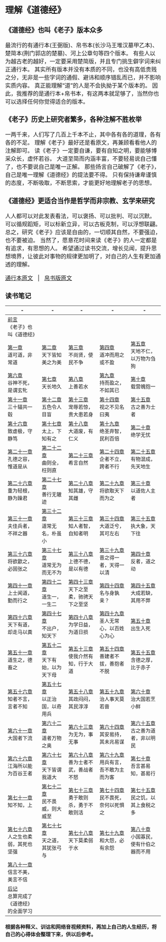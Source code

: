 # 理解《道德经》
<font size="4">

### 《道德经》也叫《老子》版本众多

最流行的有通行本(王弼版)、帛书本(长沙马王堆汉墓甲乙本)、楚简本(荆门郭店的楚墓)、河上公章句等四个版本。
有些人以为越古老的越好，一定要采用楚简版，并且专门挑生僻字词来纠正通行本。
其实所有版本并没有本质的不同，也没有高低贵贱之分，无非是一些字词的通假、避讳和顺序错乱而已，并不影响实质内容。
真正能理解“道”的人是不会执拗于某个版本的。
因此，我推荐的是通行本+帛书本，有这两本就足够了，当然你也可以选择任何你觉得适合的版本。  
    
### 《老子》历史上研究者繁多，各种注解不胜枚举
一两千来，人们写了几百上千本不止，其中各有各的道理，各有各的不足。
理解《老子》最好还是看原文，再兼顾看看他人的注解即可。
读《老子》一定要自谦，要有自知之明，要能够博采众长，虚怀若谷。
大道至简而内涵丰富，不要轻易说自己懂了，也不要说自己是唯一正解。
那些扬言自己破解了《老子》，自己是唯一理解《道德经》的提法要不得。
只有保持谦卑谨慎的态度，不断吸取，不断思索，才能更好地理解老子的思想。  
    
    
### 《道德经》更适合当作是哲学而非宗教、玄学来研究
人人都可以对此发表看法，可以褒扬、可以批判、可以沉默。
可以循规蹈矩，可以标新立异，可以古板克制，可以浮想联翩。
总之，研究《老子》应该是自由的，一切顺其自然，不要强迫，也不要被迫。
当然了，愿意花时间来读《老子》的人一定都是有追求，有思想的人。
希望通过读书交流，增长见闻，提升思想境界，让彼此对事物的规律更加明了，对自己的人生有更加通透的理解。  


 [通行本原文](./tongxingben.md)   &nbsp;  | &nbsp;  [帛书版原文](./boshu.md)

</font>

## 读书笔记


|    -   |   -   |    -   |    -   |  -    |
|  ----  | ----  |  ----  |  ----  | ----  |
| [前言](./notes/preface.md)  <br>《老子》也叫《道德经》 |   |     |   |  | 
| [第一章](./notes/1.md) <br>道可道，非常道  |  [第二章](./notes/2.md) <br>天下皆知美之为美 |    [第三章](./notes/3.md) <br>不尚贤，使民不争 |  [第四章](./notes/4.md)  <br>道冲而用之或不盈 | [第五章](./notes/5.md)  <br>天地不仁，以万物为刍狗| 
| [第六章](./notes/6.md) <br>谷神不死，是谓玄牝  |  [第七章](./notes/7.md)  <br>天长地久|    [第八章](./notes/8.md) <br>上善若水 |  [第九章](./notes/9.md) <br>持而盈之，不如其已 | [第十章](./notes/10.md)  <br>载营魄抱一| 
| [第十一章](./notes/11.md) <br>三十辐共一毂  |  [第十二章](./notes/12.md) <br>五色令人目盲 |    [第十三章](./notes/13.md) <br>宠辱若惊，贵大患若身 |  [第十四章](./notes/14.md) <br>视之不见名曰夷 | [第十五章](./notes/15.md) <br>古之善为士者 | 
| [第十六章](./notes/16.md) <br>致虚极，守静笃  |  [第十七章](./notes/17.md) <br>太上，下知有之 |    [第十八章](./notes/17.md) <br>大道废，有仁义 |  [第十九章](./notes/19.md) <br>绝圣弃智，民利百倍 | [第二十章](./notes/20.md)  <br>绝学无忧| 
| [第二十一章](./notes/21.md) <br>孔德之容，惟道是从  |  [第二十二章](./notes/22.md) <br>曲则全，枉则直 |    [第二十三章](./notes/23.md) <br>希言自然 |  [第二十四章](./notes/24.md) <br>企者不立，跨者不行 | [第二十五章](./notes/25.md)  <br>有物混成，先天地生| 
| [第二十六章](./notes/26.md) <br>重为轻根，静为躁君  |  [第二十七章](./notes/27.md) <br>善行无辙迹 |    [第二十八章](./notes/28.md)  <br>知其雄，守其雌|  [第二十九章](./notes/29.md) <br>将欲取天下而为之 | [第三十章](./notes/30.md) <br>以道佐人主者 | 
| [第三十一章](./notes/31.md)<br>夫佳兵者，不祥之器   |  [第三十二章](./notes/32.md) <br>道常无名，朴虽小 |    [第三十三章](./notes/33.md) <br>知人者智，自知者明 |  [第三十四章](./notes/34.md) <br>大道泛兮，其可左右 | [第三十五章](./notes/35.md) <br>执大象，天下往 | 
| [第三十六章](./notes/36.md)  <br>将欲歙之，必固张之 |  [第三十七章](./notes/37.md) <br>道常无为而无不为 |    [第三十八章](./notes/38.md) <br>上德不德，是以有德 |  [第三十九章](./notes/39.md) <br>昔之得一者，天得一以清 | [第四十章](./notes/40.md)  <br>反者，道之动| 
| [第四十一章](./notes/41.md)  <br>上士闻道，勤而行之  |  [第四十二章](./notes/42.md)<br>道生一，一生二  |    [第四十三章](./notes/43.md) <br>天下之至柔，驰骋天下之至坚 |  [第四十四章](./notes/44.md) <br>名与身孰亲？ | [第四十五章](./notes/45.md) <br> 大成若缺，其用不弊| 
| [第四十六章](./notes/46.md) <br>天下有道，却走马以粪  |  [第四十七章](./notes/47.md)<br>不出户，知天下  |    [第四十八章](./notes/48.md) <br>为学日益，为道日损 |  [第四十九章](./notes/49.md) <br>圣人无常心，以百姓心为心 | [第五十章](./notes/50.md)  <br>出生入死| 
| [第五十一章](./notes/51.md)  <br>道生之，德畜之 |  [第五十二章](./notes/52.md) <br>天下有始，以为天下母 |    [第五十三章](./notes/53.md) <br>使我介然有知，行于大道 |  [第五十四章](./notes/54.md) <br>善建者不拔，善抱者不脱 | [第五十五章](./notes/55.md) <br>含德之厚，比于赤子| 
| [第五十六章](./notes/56.md) <br>知者不言，言者不知  |  [第五十七章](./notes/57.md)<br>以正治国，以奇用兵  |    [第五十八章](./notes/58.md) <br>其政闷闷，其民淳淳 |  [第五十九章](./notes/59.md) <br>治人事天莫若啬 | [第六十章](./notes/60.md) <br>治大国若烹小鲜 | 
| [第六十一章](./notes/61.md) <br>大国者下流  |  [第六十二章](./notes/62.md) <br>道者万物之奥 |    [第六十三章](./notes/63.md) <br>为无为，事无事 |  [第六十四章](./notes/64.md) <br>其安易持，其未兆易谋 | [第六十五章](./notes/65.md) <br>古之善为道者，非以明民 | 
| [第六十六章](./notes/66.md) <br>江海所以能为百谷王者  |  [第六十七章](./notes/67.md) <br>天下皆谓我道大 |    [第六十八章](./notes/68.md) <br>善为士者不武，善战者不怒 |  [第六十九章](./notes/69.md) <br>用兵有言，吾不敢为主而为客 | [第七十章](./notes/70.md) <br>吾言甚易知，甚易行 | 
| [第七十一章](./notes/71.md)  <br>知不知，上 |  [第七十二章](./notes/72.md) <br>民不畏威，则大威至 |    [第七十三章](./notes/73.md)<br>勇于敢则杀，勇于不敢则活  |  [第七十四章](./notes/74.md)<br>民不畏死，奈何以死惧之  | [第七十五章](./notes/75.md) <br>民之饥，以其上食税之多 | 
| [第七十六章](./notes/76.md)  <br>人之生也柔弱，其死也坚强 |  [第七十七章](./notes/77.md) <br>天之道，其犹张弓与 |    [第七十八章](./notes/78.md)  <br>天下莫柔弱于水|  [第七十九章](./notes/79.md) <br>和大怨，必有余怨 | [第八十章](./notes/81.md)  <br>小国寡民，使有什伯之器而不用| 
| [第八十一章](./notes/81.md)  <br>信言不美，美言不信 |  |     |   |  | 
| [后记](./notes/postscript.md) <br>总算完成了《道德经》的全面学习| |     |   |  | 

### 根据各种释义、训诂和网络音视频资料，再加上自己的人生经历，将自己的心得体会整理下来，供以后参考。